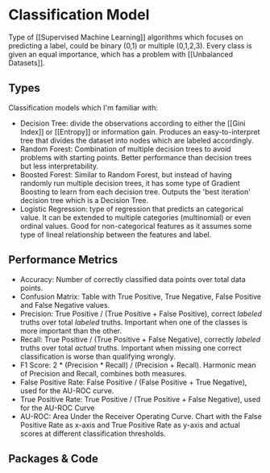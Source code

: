 # Classification Model
Type of [[Supervised Machine Learning]] algorithms which focuses on predicting a label, could be binary (0,1) or multiple (0,1,2,3). Every class is given an equal importance, which has a problem with [[Unbalanced Datasets]]. 
## Types
Classification models which I'm familiar with:
 - Decision Tree: divide the observations according to either the [[Gini Index]] or [[Entropy]] or information gain. Produces an easy-to-interpret tree that divides the dataset into nodes which are labeled accordingly. 
 - Random Forest:  Combination of multiple decision trees to avoid problems with starting points. Better performance than decision trees but less interpretability. 
 - Boosted Forest: Similar to Random Forest, but instead of having randomly run multiple decision trees, it has some type of Gradient Boosting to learn from each decision tree. Outputs the 'best iteration' decision tree which is a Decision Tree.
 - Logistic Regression: type of regression that predicts an categorical value. It can be extended to multiple categories (multinomial) or even ordinal values. Good for non-categorical features as it assumes some type of lineal relationship between the features and label. 
## Performance Metrics
- Accuracy: Number of correctly classified data points over total data points.
- Confusion Matrix: Table with True Positive, True Negative, False Positive and False Negative values. 
- Precision: True Positive / (True Positive + False Positive), correct _labeled_ truths over total _labeled_ truths. Important when one of the classes is more important than the other.
- Recall: True Positive / (True Positive + False Negative), correctly _labeled_ truths over total _actual_ truths. Important when missing one correct classification is worse than qualifying wrongly.
- F1 Score: 2 * (Precision * Recall) / (Precision + Recall). Harmonic mean of Precision and Recall, combines both measures.
- False Positive Rate: False Positive / (False Positive + True Negative), used for the AU-ROC curve.
- True Positive Rate: True Positive / (True Positive + False Negative), used for the AU-ROC Curve
- AU-ROC: Area Under the Receiver Operating Curve. Chart with the False Positive Rate as x-axis and True Positive Rate as y-axis and actual scores at different classification thresholds. 
## Packages & Code

